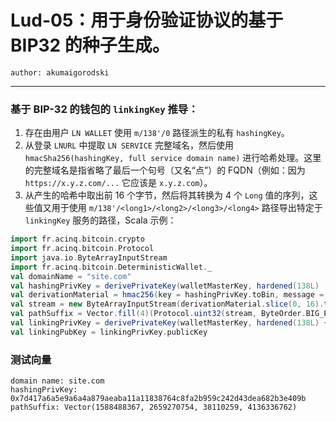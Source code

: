 Lud-05：用于身份验证协议的基于 BIP32 的种子生成。
======================================================

 `author: akumaigorodski`

---

### 基于 BIP-32 的钱包的 `linkingKey` 推导：

1. 存在由用户 `LN WALLET` 使用 `m/138'/0` 路径派生的私有 `hashingKey`。
2. 从登录 `LNURL` 中提取 `LN SERVICE` 完整域名，然后使用 `hmacSha256(hashingKey, full service domain name)` 进行哈希处理。这里的完整域名是指省略了最后一个句号（又名“点”）的 FQDN（例如：因为 `https://x.y.z.com/...` 它应该是 `x.y.z.com`）。
3. 从产生的哈希中取出前 16 个字节，然后将其转换为 4 个 `Long` 值的序列，这些值又用于使用 `m/138'/<long1>/<long2>/<long3>/<long4>` 路径导出特定于 `linkingKey` 服务的路径，Scala 示例：


```Scala
import fr.acinq.bitcoin.crypto
import fr.acinq.bitcoin.Protocol
import java.io.ByteArrayInputStream
import fr.acinq.bitcoin.DeterministicWallet._
val domainName = "site.com"
val hashingPrivKey = derivePrivateKey(walletMasterKey, hardened(138L) :: 0L :: Nil)
val derivationMaterial = hmac256(key = hashingPrivKey.toBin, message = domainName)
val stream = new ByteArrayInputStream(derivationMaterial.slice(0, 16).toArray)
val pathSuffix = Vector.fill(4)(Protocol.uint32(stream, ByteOrder.BIG_ENDIAN)) // each uint32 call consumes next 4 bytes
val linkingPrivKey = derivePrivateKey(walletMasterKey, hardened(138L) +: pathSuffix)
val linkingPubKey = linkingPrivKey.publicKey
```

### 测试向量


```
domain name: site.com
hashingPrivKey: 0x7d417a6a5e9a6a4a879aeaba11a11838764c8fa2b959c242d43dea682b3e409b
pathSuffix: Vector(1588488367, 2659270754, 38110259, 4136336762)
```
